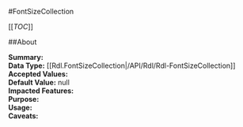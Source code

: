 #FontSizeCollection

[[_TOC_]]

##About

**Summary:**   
**Data Type:** [[Rdl.FontSizeCollection|/API/Rdl/Rdl-FontSizeCollection]]  
**Accepted Values:**   
**Default Value:** null  
**Impacted Features:**   
**Purpose:**   
**Usage:**   
**Caveats:**   

